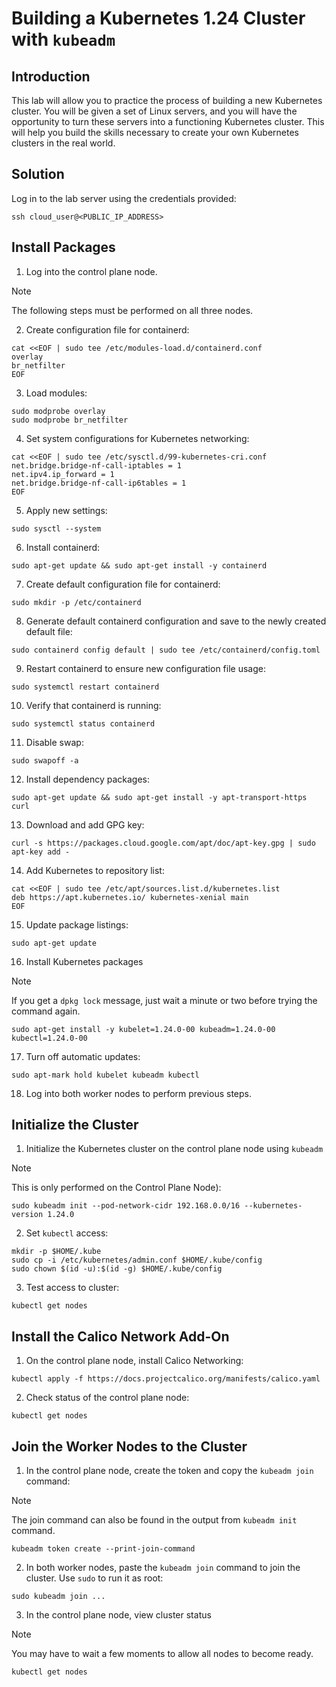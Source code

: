 # Building a Kubernetes 1.24 Cluster with `kubeadm`

## Introduction

This lab will allow you to practice the process of building a new Kubernetes cluster. You will be given a set of Linux servers, and you will have the opportunity to turn these servers into a functioning Kubernetes cluster. This will help you build the skills necessary to create your own Kubernetes clusters in the real world.

## Solution

Log in to the lab server using the credentials provided:

```
ssh cloud_user@<PUBLIC_IP_ADDRESS>
```

## Install Packages

1. Log into the control plane node.

> [!Note]
>
> The following steps must be performed on all three nodes.

2. Create configuration file for containerd:

```
cat <<EOF | sudo tee /etc/modules-load.d/containerd.conf
overlay
br_netfilter
EOF
```

3. Load modules:

```
sudo modprobe overlay
sudo modprobe br_netfilter
```

4. Set system configurations for Kubernetes networking:

```
cat <<EOF | sudo tee /etc/sysctl.d/99-kubernetes-cri.conf
net.bridge.bridge-nf-call-iptables = 1
net.ipv4.ip_forward = 1
net.bridge.bridge-nf-call-ip6tables = 1
EOF
```

5. Apply new settings:

```
sudo sysctl --system
```

6. Install containerd:

```
sudo apt-get update && sudo apt-get install -y containerd
```

7. Create default configuration file for containerd:

```
sudo mkdir -p /etc/containerd
```

8. Generate default containerd configuration and save to the newly created default file:

```
sudo containerd config default | sudo tee /etc/containerd/config.toml
```

9. Restart containerd to ensure new configuration file usage:

```
sudo systemctl restart containerd
```

10. Verify that containerd is running:

```
sudo systemctl status containerd
```

11. Disable swap:

```
sudo swapoff -a
```

12. Install dependency packages:

```
sudo apt-get update && sudo apt-get install -y apt-transport-https curl
```

13. Download and add GPG key:

```
curl -s https://packages.cloud.google.com/apt/doc/apt-key.gpg | sudo apt-key add -
```

14. Add Kubernetes to repository list:

```
cat <<EOF | sudo tee /etc/apt/sources.list.d/kubernetes.list
deb https://apt.kubernetes.io/ kubernetes-xenial main
EOF
```

15. Update package listings:

```
sudo apt-get update
```

16. Install Kubernetes packages

> [!Note]
>
> If you get a `dpkg lock` message, just wait a minute or two before trying the command again.

```
sudo apt-get install -y kubelet=1.24.0-00 kubeadm=1.24.0-00 kubectl=1.24.0-00
```

17. Turn off automatic updates:

```
sudo apt-mark hold kubelet kubeadm kubectl
```

18. Log into both worker nodes to perform previous steps.

## Initialize the Cluster

1. Initialize the Kubernetes cluster on the control plane node using `kubeadm`

> [!Note]
>
> This is only performed on the Control Plane Node):

```
sudo kubeadm init --pod-network-cidr 192.168.0.0/16 --kubernetes-version 1.24.0
```

2. Set `kubectl` access:

```
mkdir -p $HOME/.kube
sudo cp -i /etc/kubernetes/admin.conf $HOME/.kube/config
sudo chown $(id -u):$(id -g) $HOME/.kube/config
```

3. Test access to cluster:

```
kubectl get nodes
```

## Install the Calico Network Add-On

1. On the control plane node, install Calico Networking:

```
kubectl apply -f https://docs.projectcalico.org/manifests/calico.yaml
```

2. Check status of the control plane node:

```
kubectl get nodes
```

## Join the Worker Nodes to the Cluster

1. In the control plane node, create the token and copy the `kubeadm join` command:

> [!NOTE]
>
> The join command can also be found in the output from `kubeadm init` command.

```
kubeadm token create --print-join-command
```

2. In both worker nodes, paste the `kubeadm join` command to join the cluster. Use `sudo` to run it as root:

```
sudo kubeadm join ...
```

3. In the control plane node, view cluster status

> [!Note]
>
> You may have to wait a few moments to allow all nodes to become ready.

```
kubectl get nodes
```
